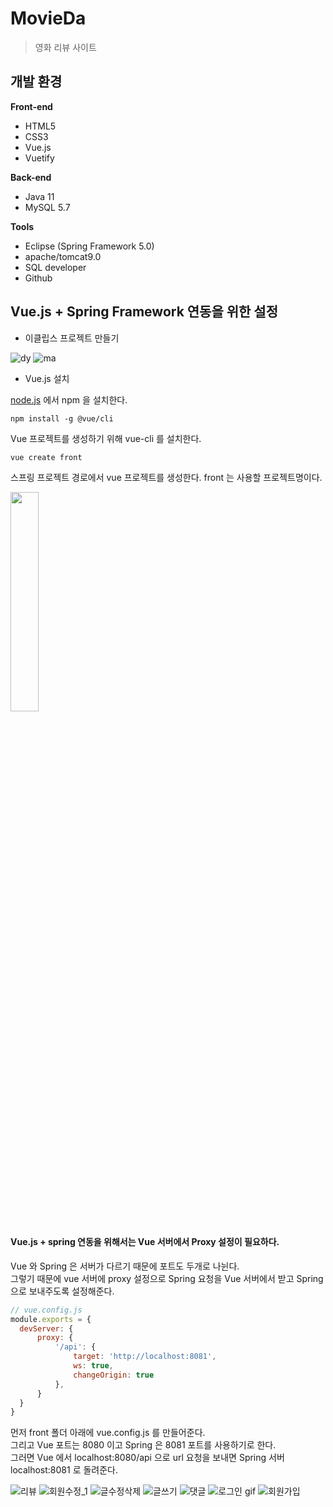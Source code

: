 # MovieDa
> 영화 리뷰 사이트
  
## 개발 환경
**Front-end**
  * HTML5
  * CSS3
  * Vue.js
  * Vuetify
  
**Back-end**
  * Java 11
  * MySQL 5.7

**Tools**
  * Eclipse (Spring Framework 5.0)
  * apache/tomcat9.0
  * SQL developer
  * Github
  
## Vue.js + Spring Framework 연동을 위한 설정
  
* 이클립스 프로젝트 만들기
  
![dy](https://user-images.githubusercontent.com/64389409/99224157-21c10480-2829-11eb-8085-2d5c99092084.PNG)
![ma](https://user-images.githubusercontent.com/64389409/99224156-208fd780-2829-11eb-8a1e-1f121485a35d.PNG)  
  
* Vue.js 설치
  
[node.js](https://nodejs.org/kr/) 에서 npm 을 설치한다.
  

```npm
npm install -g @vue/cli
```
  
Vue 프로젝트를 생성하기 위해 vue-cli 를 설치한다.
    
```
vue create front
```
  
스프링 프로젝트 경로에서 vue 프로젝트를 생성한다. front 는 사용할 프로젝트명이다.
  
<img src="https://user-images.githubusercontent.com/64389409/99527372-09471a80-29e0-11eb-9ff3-5c17544434e0.PNG" width="30%" heigth="30%">
  
#### Vue.js + spring 연동을 위해서는 Vue 서버에서 Proxy 설정이 필요하다.
Vue 와 Spring 은 서버가 다르기 때문에 포트도 두개로 나뉜다.  
그렇기 때문에 vue 서버에 proxy 설정으로 Spring 요청을 Vue 서버에서 받고 Spring 으로 보내주도록 설정해준다.
  
```vue.js
// vue.config.js
module.exports = {  
  devServer: {
	  proxy: {
		  '/api': {
			  target: 'http://localhost:8081',
			  ws: true,
			  changeOrigin: true
		  },
	  }
  }
}
```
먼저 front 폴더 아래에 vue.config.js 를 만들어준다.  
그리고 Vue 포트는 8080 이고 Spring 은 8081 포트를 사용하기로 한다.  
그러면 Vue 에서 localhost:8080/api 으로 url 요청을 보내면 Spring 서버 localhost:8081 로 돌려준다.  

![리뷰](https://user-images.githubusercontent.com/64389409/99698400-17766300-2ad4-11eb-954e-435eaa01e282.gif)
![회원수정_1](https://user-images.githubusercontent.com/64389409/99694481-d5e3b900-2acf-11eb-84ce-65918ce095bf.gif)
![글수정삭제](https://user-images.githubusercontent.com/64389409/99694484-d67c4f80-2acf-11eb-8813-fd292445a692.gif)
![글쓰기](https://user-images.githubusercontent.com/64389409/99694486-d714e600-2acf-11eb-9798-cc622b62940b.gif)
![댓글](https://user-images.githubusercontent.com/64389409/99697216-e0ec1880-2ad2-11eb-8989-95eabf1d12ea.gif)
![로그인 gif](https://user-images.githubusercontent.com/64389409/99694489-d7ad7c80-2acf-11eb-9e8b-95b32cf996e6.gif)
![회원가입](https://user-images.githubusercontent.com/64389409/99695177-9cf81400-2ad0-11eb-9fd4-e818e83dd0ad.gif)

  

  

